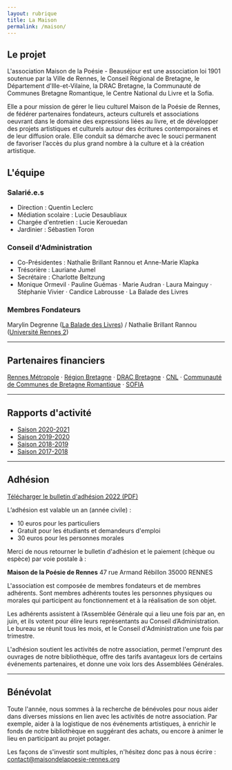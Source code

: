 ```yaml
---
layout: rubrique
title: La Maison
permalink: /maison/
---
```

## Le projet <a class="anchor" id="projet"></a>

L'association Maison de la Poésie - Beauséjour est une association loi 1901 soutenue par la Ville de Rennes, le Conseil Régional de Bretagne, le Département d'Ille-et-Vilaine, la DRAC Bretagne, la Communauté de Communes Bretagne Romantique, le Centre National du Livre et la Sofia.

Elle a pour mission de gérer le lieu culturel Maison de la Poésie de Rennes, de fédérer partenaires fondateurs, acteurs culturels et associations oeuvrant dans le domaine des expressions liées au livre, et de développer des projets artistiques et culturels autour des écritures contemporaines et de leur diffusion orale. Elle conduit sa démarche avec le souci permanent de favoriser l’accès du plus grand nombre à la culture et à la création artistique.

## L'équipe <a class="anchor" id="equipe"></a>

### Salarié.e.s
- Direction : Quentin Leclerc
- Médiation scolaire : Lucie Desaubliaux
- Chargée d'entretien : Lucie Kerouedan
- Jardinier : Sébastien Toron

### Conseil d'Administration

- Co-Présidentes : Nathalie Brillant Rannou et Anne-Marie Klapka
- Trésorière : Lauriane Jumel
- Secrétaire : Charlotte Beltzung
- Monique Ormevil &middot; Pauline Guémas &middot; Marie Audran &middot; Laura Mainguy &middot; Stéphanie Vivier &middot; Candice Labrousse &middot; La Balade des Livres

### Membres Fondateurs

Marylin Degrenne ([La Balade des Livres](http://www.la-balade-des-livres.fr/)) / Nathalie Brillant Rannou ([Université Rennes 2](http://www.univ-rennes2.fr/))

---

## Partenaires financiers <a class="anchor" id="partenaires"></a>

[Rennes Métropole](https://metropole.rennes.fr/) &middot; [Région Bretagne](https://www.bretagne.bzh/) &middot; [DRAC Bretagne](http://www.culture.gouv.fr/Regions/Drac-Bretagne) &middot; [CNL](https://centrenationaldulivre.fr/) &middot; [Communauté de Communes de Bretagne Romantique](https://bretagneromantique.fr/accueil) &middot; [SOFIA](https://www.la-sofia.org/)

---

## Rapports d'activité <a class="anchor" id="rapports"></a>
- [Saison 2020-2021](/docs/2020-2021_RapportActivite.pdf)
- [Saison 2019-2020](/docs/2019-2020_RapportActivite.pdf)
- [Saison 2018-2019](/docs/2018-2019_RapportActivite.pdf)
- [Saison 2017-2018](/docs/2017-2018_RapportActivite.pdf)

---

## Adhésion <a class="anchor" id="adhesion"></a>

[Télécharger le bulletin d'adhésion 2022 (PDF)](/docs/2022_Adhesion.pdf)

L’adhésion est valable un an (année civile) :
- 10 euros pour les particuliers
- Gratuit pour les étudiants et demandeurs d'emploi
- 30 euros pour les personnes morales

Merci de nous retourner le bulletin d'adhésion et le paiement (chèque ou espèce) par voie postale à :

**Maison de la Poésie de Rennes**
47 rue Armand Rébillon
35000 RENNES

L'association est composée de membres fondateurs et de membres adhérents. Sont membres adhérents toutes les personnes physiques ou morales qui participent au fonctionnement et à la réalisation de son objet.

Les adhérents assistent à l’Assemblée Générale qui a lieu une fois par an, en juin, et ils votent pour élire leurs représentants au Conseil d’Administration. Le bureau se réunit tous les mois, et le Conseil d'Administration une fois par trimestre.

L'adhésion soutient les activités de notre association, permet l'emprunt des ouvrages de notre bibliothèque, offre des tarifs avantageux lors de certains événements partenaires, et donne une voix lors des Assemblées Générales.

---

## Bénévolat <a class="anchor" id="benevolat"></a>

Toute l'année, nous sommes à la recherche de bénévoles pour nous aider dans diverses missions en lien avec les activités de notre association. Par exemple, aider à la logistique de nos événements artistiques, à enrichir le fonds de notre bibliothèque en suggérant des achats, ou encore à animer le lieu en participant au projet potager.

Les façons de s'investir sont multiples, n'hésitez donc pas à nous écrire : contact@maisondelapoesie-rennes.org
